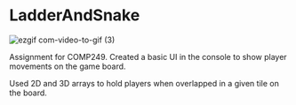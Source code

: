 # LadderAndSnake

![ezgif com-video-to-gif (3)](https://github.com/benyoon1/LadderAndSnake/assets/86860367/6f640660-9252-4d6b-84b2-e6f2b1f56f89)


Assignment for COMP249. Created a basic UI in the console to show player movements on the game board.

Used 2D and 3D arrays to hold players when overlapped in a given tile on the board.
